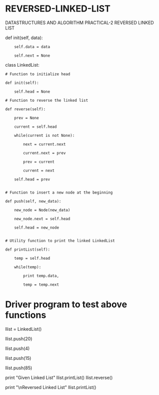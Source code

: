 # REVERSED-LINKED-LIST
DATASTRUCTURES AND ALGORITHM PRACTICAL-2 REVERSED LINKED LIST

def init(self, data): 

        self.data = data 

        self.next = None

class LinkedList: 

    # Function to initialize head 

    def init(self): 

        self.head = None

    # Function to reverse the linked list 

    def reverse(self): 

        prev = None

        current = self.head 

        while(current is not None): 

            next = current.next

            current.next = prev 

            prev = current 

            current = next

        self.head = prev 

          
    # Function to insert a new node at the beginning 

    def push(self, new_data): 

        new_node = Node(new_data) 

        new_node.next = self.head 

        self.head = new_node 

 
    # Utility function to print the linked LinkedList 

    def printList(self): 

        temp = self.head 

        while(temp): 

            print temp.data, 

            temp = temp.next
            
# Driver program to test above functions 

llist = LinkedList() 

llist.push(20) 

llist.push(4) 

llist.push(15) 

llist.push(85) 

print "Given Linked List"
llist.printList() 
llist.reverse() 

print "\nReversed Linked List"
llist.printList()
